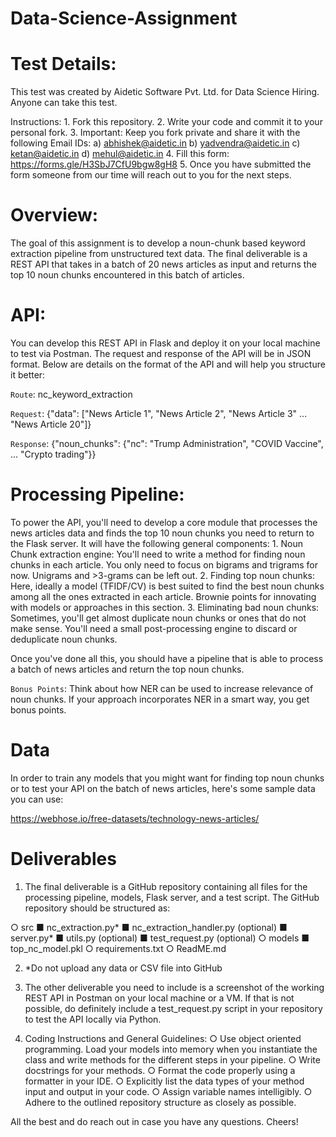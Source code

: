 # Data-Science-Assignment

# Test Details:
  This test was created by Aidetic Software Pvt. Ltd. for Data Science Hiring. Anyone can take this test.
  
  Instructions:
    1. Fork this repository.
    2. Write your code and commit it to your personal fork.
    3. Important: Keep you fork private and share it with the following Email IDs:
            a) abhishek@aidetic.in
            b) yadvendra@aidetic.in
            c) ketan@aidetic.in
            d) mehul@aidetic.in
    4. Fill this form: https://forms.gle/H3SbJ7CfU9bgw8gH8
    5. Once you have submitted the form someone from our time will reach out to you for the next steps.

# Overview:
  The goal of this assignment is to develop a noun-chunk based keyword extraction pipeline from
  unstructured text data. The final deliverable is a REST API that takes in a batch of 20 news
  articles as input and returns the top 10 noun chunks encountered in this batch of articles.


# API:
  You can develop this REST API in Flask and deploy it on your local machine to test via Postman.
  The request and response of the API will be in JSON format. Below are details on the format of
  the API and will help you structure it better:

  `Route`: nc_keyword_extraction
  
  `Request`: {"data": ["News Article 1", "News Article 2", "News Article 3" ... "News Article 20"]}
  
  `Response`: {"noun_chunks": {"nc": "Trump Administration", "COVID Vaccine", ... "Crypto trading"}}

# Processing Pipeline:
  To power the API, you'll need to develop a core module that processes the news articles data
  and finds the top 10 noun chunks you need to return to the Flask server. It will have the following
  general components:
    1. Noun Chunk extraction engine: You'll need to write a method for finding noun chunks in
    each article. You only need to focus on bigrams and trigrams for now. Unigrams and
    >3-grams can be left out.
    2. Finding top noun chunks: Here, ideally a model (TFIDF/CV) is best suited to find the best
    noun chunks among all the ones extracted in each article. Brownie points for innovating
    with models or approaches in this section.
    3. Eliminating bad noun chunks: Sometimes, you'll get almost duplicate noun chunks or
    ones that do not make sense. You'll need a small post-processing engine to discard or
    deduplicate noun chunks.

Once you've done all this, you should have a pipeline that is able to process a batch of news
articles and return the top noun chunks.

`Bonus Points`: Think about how NER can be used to increase relevance of noun chunks. If your
approach incorporates NER in a smart way, you get bonus points.

# Data
  In order to train any models that you might want for finding top noun chunks or to test your API
  on the batch of news articles, here's some sample data you can use:
  
  https://webhose.io/free-datasets/technology-news-articles/

# Deliverables
  
  1. The final deliverable is a GitHub repository containing all files for the processing pipeline,
  models, Flask server, and a test script. The GitHub repository should be structured as:
  
  ○ src
    ■ nc_extraction.py*
    ■ nc_extraction_handler.py (optional)
    ■ server.py*
    ■ utils.py (optional)
    ■ test_request.py (optional)
  ○ models
    ■ top_nc_model.pkl
  ○ requirements.txt
  ○ ReadME.md
  
  2. *Do not upload any data or CSV file into GitHub
  
  3. The other deliverable you need to include is a screenshot of the working REST API in
  Postman on your local machine or a VM. If that is not possible, do definitely include a
  test_request.py script in your repository to test the API locally via Python.
  
  4. Coding Instructions and General Guidelines:
    ○ Use object oriented programming. Load your models into memory when you
    instantiate the class and write methods for the different steps in your pipeline.
    ○ Write docstrings for your methods.
    ○ Format the code properly using a formatter in your IDE.
    ○ Explicitly list the data types of your method input and output in your code.
    ○ Assign variable names intelligibly.
    ○ Adhere to the outlined repository structure as closely as possible.

All the best and do reach out in case you have any questions. Cheers!
